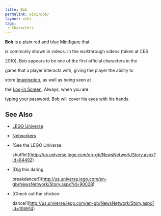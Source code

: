 ```yaml
---
title: Bob
permalink: wiki/Bob/
layout: wiki
tags:
 - Characters
---
```


**Bob** is a plain red and blue [Minifigure](/wiki/Minifigure "wikilink") that
is commonly shown in videos. In the walkthrough videos (taken at CES
2010), Bob appears to be one of the first official characters in the
game that a player interacts with, giving the player the ability to
store [Imagination](/wiki/Imagination "wikilink"), as well as being seen at
the [Log-in Screen](/wiki/Log-in_Screen "wikilink"). Always, when you are
typing your password, Bob will cover his eyes with his hands.

## See Also

-   [LEGO Universe](/wiki/LEGO_Universe "wikilink")
-   [Networkers](/wiki/Category%3ANetworkers "wikilink")
-   [See the LEGO Universe
    shuffle!](http://us.universe.lego.com/en-gb/NewsNetwork/Story.aspx?id=84492)
-   [Dig this daring
    breakdancer!](http://us.universe.lego.com/en-gb/NewsNetwork/Story.aspx?id=90028)
-   [Check out the chicken
    dance!](http://us.universe.lego.com/en-gb/NewsNetwork/Story.aspx?id=106914)
